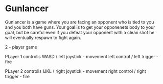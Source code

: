 # Gunlancer

Gunlancer is a game where you are facing an opponent who is tied to you and you both have guns.
 Your goal is to get your opponenets body to your goal, but be careful even if you defeat your opponent with a clean shot he will eventually respawn to fight again.

 2 - player game

 PLayer 1 controlls
 WASD / left joystick - movement
 left control / left trigger - fire

PLayer 2 controlls
 IJKL / right joystick - movement
 right control / right trigger - fire

